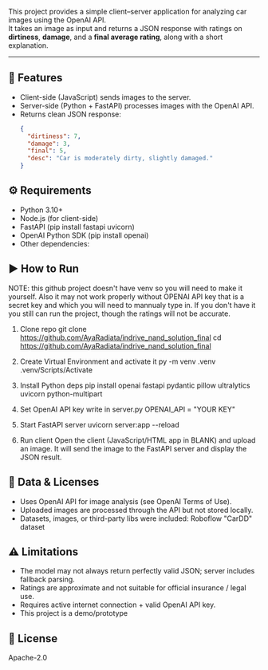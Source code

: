 This project provides a simple client–server application for analyzing car images using the OpenAI API.  
It takes an image as input and returns a JSON response with ratings on **dirtiness**, **damage**, and a **final average rating**, along with a short explanation.

---

## 🚀 Features
- Client-side (JavaScript) sends images to the server.
- Server-side (Python + FastAPI) processes images with the OpenAI API.
- Returns clean JSON response:
  ```json
  {
    "dirtiness": 7,
    "damage": 3,
    "final": 5,
    "desc": "Car is moderately dirty, slightly damaged."
  }

## ⚙️ Requirements
- Python 3.10+
- Node.js (for client-side)
- FastAPI (pip install fastapi uvicorn)
- OpenAI Python SDK (pip install openai)
- Other dependencies: 


## ▶️ How to Run
NOTE: this github project doesn't have venv so you will need to make it yourself. Also it may not work properly without OPENAI API key that is a secret key and which you will need to mannualy type in. If you don't have it you still can run the project, though the ratings will not be accurate.

1. Clone repo
git clone https://github.com/AyaRadiata/indrive_nand_solution_final
cd https://github.com/AyaRadiata/indrive_nand_solution_final

2. Create Virtual Environment and activate it
py -m venv .venv
.venv/Scripts/Activate

3. Install Python deps
pip install openai fastapi pydantic pillow ultralytics uvicorn python-multipart

4. Set OpenAI API key
write in server.py
OPENAI_API = "YOUR KEY"

6. Start FastAPI server
uvicorn server:app --reload

7. Run client
Open the client (JavaScript/HTML app in BLANK) and upload an image.
It will send the image to the FastAPI server and display the JSON result.


## 📂 Data & Licenses
- Uses OpenAI API for image analysis (see OpenAI Terms of Use).
- Uploaded images are processed through the API but not stored locally.
- Datasets, images, or third-party libs were included: Roboflow "CarDD" dataset

## ⚠️ Limitations
- The model may not always return perfectly valid JSON; server includes fallback parsing.
- Ratings are approximate and not suitable for official insurance / legal use.
- Requires active internet connection + valid OpenAI API key.
- This project is a demo/prototype

## 📜 License
Apache-2.0

